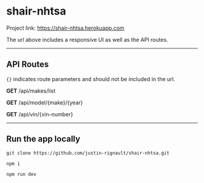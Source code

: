 # shair-nhtsa

Project link: https://shair-nhtsa.herokuapp.com

The url above includes a responsive UI as well as the API routes.

- - -

## API Routes
```{}```
indicates route parameters and should not be included in the url.


**GET** /api/makes/list

**GET** /api/model/{make}/{year}

**GET** /api/vin/{vin-number}

- - -

## Run the app locally

```git clone https://github.com/justin-rignault/shair-nhtsa.git```

```npm i```

```npm run dev```

